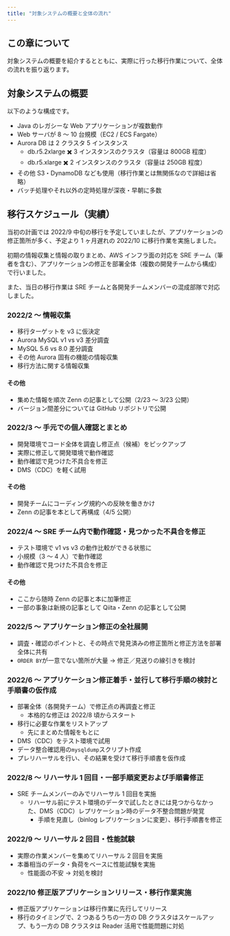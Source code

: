 ```yaml
---
title: "対象システムの概要と全体の流れ"
---
```


## この章について

対象システムの概要を紹介するとともに、実際に行った移行作業について、全体の流れを振り返ります。

## 対象システムの概要

以下のような構成です。

- Java のレガシーな Web アプリケーションが複数動作
- Web サーバが 8 〜 10 台規模（EC2 / ECS Fargate）
- Aurora DB は 2 クラスタ 5 インスタンス
  - db.r5.2xlarge ✖️ 3 インスタンスのクラスタ（容量は 800GB 程度）
  - db.r5.xlarge ✖️ 2 インスタンスのクラスタ（容量は 250GB 程度）
- その他 S3・DynamoDB なども使用（移行作業とは無関係なので詳細は省略）
- バッチ処理やそれ以外の定時処理が深夜・早朝に多数

## 移行スケジュール（実績）

当初の計画では 2022/9 中旬の移行を予定していましたが、アプリケーションの修正箇所が多く、予定より 1 ヶ月遅れの 2022/10 に移行作業を実施しました。

初期の情報収集と情報の取りまとめ、AWS インフラ面の対応を SRE チーム（筆者を含む）、アプリケーションの修正を部署全体（複数の開発チームから構成）で行いました。

また、当日の移行作業は SRE チームと各開発チームメンバーの混成部隊で対応しました。

### 2022/2 〜 情報収集

- 移行ターゲットを v3 に仮決定
- Aurora MySQL v1 vs v3 差分調査
- MySQL 5.6 vs 8.0 差分調査
- その他 Aurora 固有の機能の情報収集
- 移行方法に関する情報収集

#### その他

- 集めた情報を順次 Zenn の記事として公開（2/23 〜 3/23 公開）
- バージョン間差分については GitHub リポジトリで公開

### 2022/3 〜 手元での個人確認とまとめ

- 開発環境でコード全体を調査し修正点（候補）をピックアップ
- 実際に修正して開発環境で動作確認
- 動作確認で見つけた不具合を修正
- DMS（CDC）を軽く試用

#### その他

- 開発チームにコーディング規約への反映を働きかけ
- Zenn の記事を本として再構成（4/5 公開）

### 2022/4 〜 SRE チーム内で動作確認・見つかった不具合を修正

- テスト環境で v1 vs v3 の動作比較ができる状態に
- 小規模（3 〜 4 人）で動作確認
- 動作確認で見つけた不具合を修正

#### その他

- ここから随時 Zenn の記事と本に加筆修正
- 一部の事象は新規の記事として Qiita・Zenn の記事として公開

### 2022/5 〜 アプリケーション修正の全社展開

- 調査・確認のポイントと、その時点で発見済みの修正箇所と修正方法を部署全体に共有
- `ORDER BY`が一意でない箇所が大量 → 修正／見送りの線引きを検討

### 2022/6 〜 アプリケーション修正着手・並行して移行手順の検討と手順書の仮作成

- 部署全体（各開発チーム）で修正点の再調査と修正
  - 本格的な修正は 2022/8 頃からスタート
- 移行に必要な作業をリストアップ
  - 先にまとめた情報をもとに
- DMS（CDC）をテスト環境で試用
- データ整合確認用の`mysqldump`スクリプト作成
- プレリハーサルを行い、その結果を受けて移行手順書を仮作成

### 2022/8 〜 リハーサル 1 回目・一部手順変更および手順書修正

- SRE チームメンバーのみでリハーサル 1 回目を実施
  - リハーサル前にテスト環境のデータで試したときには見つからなかった、DMS（CDC）レプリケーション時のデータ不整合問題が発覚
    - 手順を見直し（binlog レプリケーションに変更）、移行手順書を修正

### 2022/9 〜 リハーサル 2 回目・性能試験

- 実際の作業メンバーを集めてリハーサル 2 回目を実施
- 本番相当のデータ・負荷をベースに性能試験を実施
  - 性能面の不安 → 対処を検討

### 2022/10 修正版アプリケーションリリース・移行作業実施

- 修正版アプリケーションは移行作業に先行してリリース
- 移行のタイミングで、2 つあるうちの一方の DB クラスタはスケールアップ、もう一方の DB クラスタは Reader 活用で性能問題に対処
